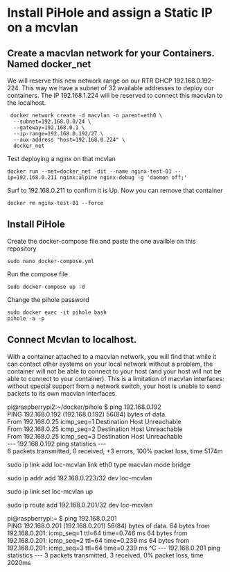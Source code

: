 # Install PiHole and assign a Static IP on a mcvlan

## Create a macvlan network for your Containers. Named docker_net
We will reserve this new network range on our RTR DHCP 192.168.0.192-224. This way we have a subnet of 32 available addresses to deploy our containers. The IP 192.168.1.224 will be reserved to connect this macvlan to the localhost.

```
 docker network create -d macvlan -o parent=eth0 \
  --subnet=192.168.0.0/24 \
  --gateway=192.168.0.1 \
  --ip-range=192.168.0.192/27 \
  --aux-address "host=192.168.0.224" \
  docker_net
```

Test deploying a nginx on that mcvlan
```
docker run --net=docker_net -dit --name nginx-test-01 --ip=192.168.0.211 nginx:alpine nginx-debug -g 'daemon off;'
```

Surf to 192.168.0.211 to confirm it is Up. Now you can remove that container
```
docker rm nginx-test-01 --force
```

## Install PiHole
Create the docker-compose file and paste the one availble on this repository
```
sudo nano docker-compose.yml
```
Run the compose file
```
sudo docker-compose up -d
```
Change the pihole password
```
sudo docker exec -it pihole bash
pihole -a -p
```

## Connect Mcvlan to localhost.
With a container attached to a macvlan network, you will find that while it can contact other systems on your local network without a problem, the container will not be able to connect to your host (and your host will not be able to connect to your container). This is a limitation of macvlan interfaces: without special support from a network switch, your host is unable to send packets to its own macvlan interfaces.

pi@raspberrypi2:~/docker/pihole $ ping 192.168.0.192\
PING 192.168.0.192 (192.168.0.192) 56(84) bytes of data.\
From 192.168.0.25 icmp_seq=1 Destination Host Unreachable\
From 192.168.0.25 icmp_seq=2 Destination Host Unreachable\
From 192.168.0.25 icmp_seq=3 Destination Host Unreachable\
--- 192.168.0.192 ping statistics ---\
6 packets transmitted, 0 received, +3 errors, 100% packet loss, time 5174m



sudo ip link add loc-mcvlan link eth0 type macvlan mode bridge

sudo ip addr add 192.168.0.223/32 dev loc-mcvlan

sudo ip link set loc-mcvlan up

sudo ip route add 192.168.0.201/32 dev loc-mcvlan


pi@raspberrypi:~ $ ping 192.168.0.201                               
PING 192.168.0.201 (192.168.0.201) 56(84) bytes of data.
64 bytes from 192.168.0.201: icmp_seq=1 ttl=64 time=0.746 ms
64 bytes from 192.168.0.201: icmp_seq=2 ttl=64 time=0.239 ms
64 bytes from 192.168.0.201: icmp_seq=3 ttl=64 time=0.239 ms
^C
--- 192.168.0.201 ping statistics ---
3 packets transmitted, 3 received, 0% packet loss, time 2020ms
